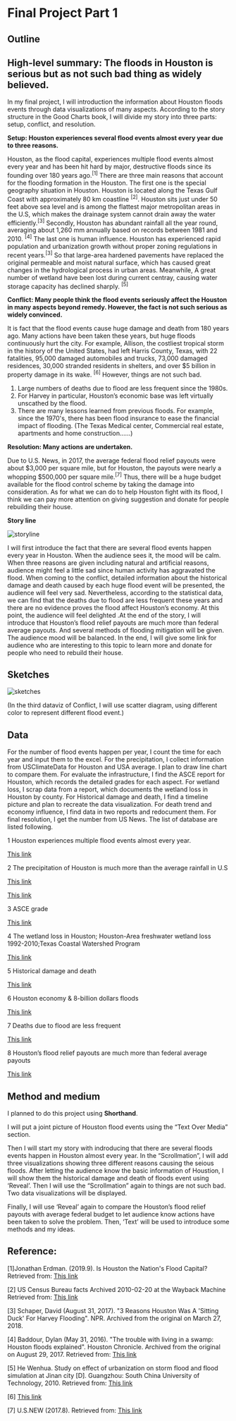 # Final Project Part 1

## Outline
## High-level summary: The floods in Houston is serious but as not such bad thing as widely believed.

In my final project, I will introduction the information about Houston floods events through data visualizations of many aspects. According to the story structure in the Good Charts book, I will divide my story into three parts: setup, conflict, and resolution.

**Setup: Houston experiences several flood events almost every year due to three reasons.**

Houston, as the flood capital, experiences multiple flood events almost every year and has been hit hard by major, destructive floods since its founding over 180 years ago.<sup>[1]</sup>
There are three main reasons that account for the flooding formation in the Houston. The first one is the special geography situation in Houston. Houston is located along the Texas Gulf Coast with approximately 80 km coastline <sup>[2]</sup>. Houston sits just under 50 feet above sea level and is among the flattest major metropolitan areas in the U.S, which makes the drainage system cannot drain away the water efficiently.<sup>[3]</sup> Secondly, Houston has abundant rainfall all the year round, averaging about 1,260 mm annually based on records between 1981 and 2010. <sup>[4]</sup> The last one is human influence. Houston has experienced rapid population and urbanization growth without proper zoning regulations in recent years.<sup>[3]</sup> So that large-area hardened pavements have replaced the original permeable and moist natural surface, which has caused great changes in the hydrological process in urban areas. Meanwhile, A great number of wetland have been lost during current centray, causing water storage capacity has declined sharply. <sup>[5]</sup>

**Conflict:  Many people think the flood events seriously affect the Houston in many aspects beyond remedy. However, the fact is not such serious as widely convinced.**

It is fact that the flood events cause huge damage and death from 180 years ago. Many actions have been taken these years, but huge floods continuously hurt the city.
For example, Allison, the costliest tropical storm in the history of the United States, had left Harris County, Texas, with 22 fatalities, 95,000 damaged automobiles and trucks, 73,000 damaged residences, 30,000 stranded residents in shelters, and over $5 billion in property damage in its wake. <sup>[6]</sup>
However, things are not such bad.
1. Large numbers of deaths due to flood are less frequent since the 1980s.
2. For Harvey in particular, Houston’s economic base was left virtually unscathed by the flood.
3. There are many lessons learned from previous floods. For example, since the 1970's, there has been flood insurance to ease the financial impact of flooding.  (The Texas Medical center, Commercial real estate, apartments and home construction……)

**Resolution: Many actions are undertaken.**

Due to U.S. News, in 2017, the average federal flood relief payouts were about $3,000 per square mile, but for Houston, the payouts were nearly a whopping $500,000 per square mile.<sup>[7]</sup> Thus, there will be a huge budget available for the flood control scheme by taking the damage into consideration. As for what we can do to help Houston fight with its flood, I think we can pay more attention on giving suggestion and donate for people rebuilding their house.

**Story line**

![storyline](storyline.jpg)

I will first introduce the fact that there are several flood events happen every year in Houston. When the audience sees it, the mood will be calm. When three reasons are given including natural and artificial reasons, audience might feel a little sad since human activity has aggravated the flood. When coming to the conflict, detailed information about the historical damage and death caused by each huge flood event will be presented, the audience will feel very sad. Nevertheless, according to the statistical data, we can find that the deaths due to flood are less frequent these years and there are no evidence proves the flood affect Houston’s economy. At this point, the audience will feel delighted .At the end of the story, I will introduce that Houston’s flood relief payouts are much more than federal average payouts. And several methods of flooding mitigation will be given. The audience mood will be balanced. In the end, I will give some link for audience who are interesting to this topic to learn more and donate for people who need to rebuild their house.

## Sketches

![sketches](sketch.jpg)

(In the third dataviz of Conflict, I will use scatter diagram, using different color to represent different flood event.)


## Data

For the number of flood events happen per year, I count the time for each year and input them to the excel. For the precipitation, I collect information from USClimateData for Houston and USA average. I plan to draw line chart to compare them. For evaluate the infrastructure, I find the ASCE report for Houston, which records the detailed grades for each aspect. For wetland loss, I scrap data from a report, which documents the wetland loss in Houston by county. For Historical damage and death, I find a timeline picture and plan to recreate the data visualization. For death trend and economy influence, I find data in two reports and redocument them. For final resolution, I get the number from US News. The list of database are listed following.


1 Houston experiences multiple flood events almost every year.

[This link](https://weather.com/storms/severe/news/2019-05-09-houston-americas-flood-capital)

2 The precipitation of Houston is much more than the average rainfall in U.S

[This link](https://www.usclimatedata.com/)

[This link](http://www.cnyweather.com/wxrainsummary.php)

3 ASCE grade

[This link](https://ascehouston.org/images/downloads/Report_Card/asce_houston_report_card___full_report_rev.pdf)

4 The wetland loss in Houston; Houston-Area freshwater wetland loss 1992-2010;Texas Coastal Watershed Program

[This link](http://tcwp.tamu.edu/files/2015/06/WetlandLossFactSheet.pdf)

5 Historical damage and death

[This link](https://www.hcfcd.org/About/Harris-Countys-Flooding-History)

6 Houston economy & 8-billion dollars floods

[This link](https://www.bauer.uh.edu/centers/irf/houston-updates-feb18.php)

7 Deaths due to flood are less frequent

[This link](http://www.wxresearch.com/almanac/houflood.html)

8 Houston’s flood relief payouts are much more than federal average payouts

[This link](http://www.houstontx.gov/budget/18budprop/FY2018_Proposed_Budget.pdf)


## Method and medium
I planned to do this project using **Shorthand**.

I will put a joint picture of Houston flood events using the “Text Over Media” section.

Then I will start my story with indroducing that there are several floods events happen in Houston almost every year. In the “Scrollmation”, I will add three visualizations showing three different reasons causing the seious floods. 
After letting the audience know the basic information of Houstion, I will show them the historical damage and death of floods event using ‘Reveal’.  Then I will use the “Scrollmation” again to things are not such bad. Two data visualizations will be displayed.

Finally, I will use ‘Reveal’ again to compare the Houston’s flood relief payouts with average federal budget to let audience know actions have been taken to solve the problem. Then, ‘Text’ will be used to introduce some methods and my ideas.

## Reference:
[1]Jonathan Erdman. (2019.9). Is Houston the Nation's Flood Capital? 
Retrieved from: [This link](https://weather.com/storms/severe/news/2019-05-09-houston-americas-flood-capital)

[2] US Census Bureau facts Archived 2010-02-20 at the Wayback Machine
Retrieved from: [This link](https://www.nbcnews.com/storyline/hurricane-harvey/why-does-houston-flood-so-often-so-heavily-n796446)

[3] Schaper, David (August 31, 2017). "3 Reasons Houston Was A 'Sitting Duck' For Harvey Flooding". NPR. Archived from the original on March 27, 2018.

[4] Baddour, Dylan (May 31, 2016). "The trouble with living in a swamp: Houston floods explained". Houston Chronicle. Archived from the original on August 29, 2017.
Retrieved from: [This link](https://www.houstonchronicle.com/local/explainer/article/The-trouble-with-living-in-a-swamp-Houston-7954514.php)

[5] He Wenhua. Study on effect of urbanization on storm flood and flood simulation at Jinan city [D]. Guangzhou: South China University of Technology, 2010. 
Retrieved from: [This link](https://weather.com/storms/severe/news/2019-05-09-houston-americas-flood-capital)

[6] [This link](https://www.hcfcd.org/About/Harris-Countys-Flooding-History)

[7] U.S.NEW (2017.8). 
Retrieved from: [This link](https://www.nbcnews.com/storyline/hurricane-harvey/why-does-houston-flood-so-often-so-heavily-n796446)

